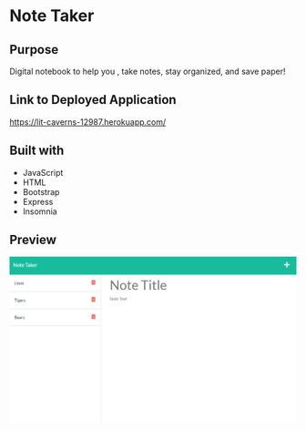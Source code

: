 # Note Taker

## Purpose
Digital notebook to help you , take notes, stay organized, and save paper!

## Link to Deployed Application
https://lit-caverns-12987.herokuapp.com/

## Built with
* JavaScript
* HTML
* Bootstrap
* Express
* Insomnia

## Preview
![Website preview](./public/assets/img/preview.png)
